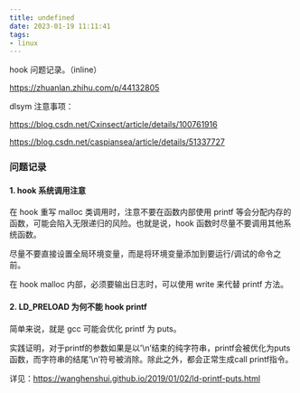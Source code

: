 ```yaml
---
title: undefined
date: 2023-01-19 11:11:41
tags:
- linux
---
```


hook 问题记录。（inline）

https://zhuanlan.zhihu.com/p/44132805

dlsym 注意事项：

https://blog.csdn.net/Cxinsect/article/details/100761916

https://blog.csdn.net/caspiansea/article/details/51337727

### 问题记录

#### 1. hook 系统调用注意

在 hook 重写 malloc 类调用时，注意不要在函数内部使用 printf 等会分配内存的函数，可能会陷入无限递归的风险。也就是说，hook 函数时尽量不要调用其他系统函数。

尽量不要直接设置全局环境变量，而是将环境变量添加到要运行/调试的命令之前。

在 hook malloc 内部，必须要输出日志时，可以使用 write 来代替 printf 方法。

#### 2. LD_PRELOAD 为何不能 hook printf

简单来说，就是 gcc 可能会优化 printf 为 puts。

实践证明，对于printf的参数如果是以’\n’结束的纯字符串，printf会被优化为puts函数，而字符串的结尾’\n’符号被消除。除此之外，都会正常生成call printf指令。

详见：https://wanghenshui.github.io/2019/01/02/ld-printf-puts.html

